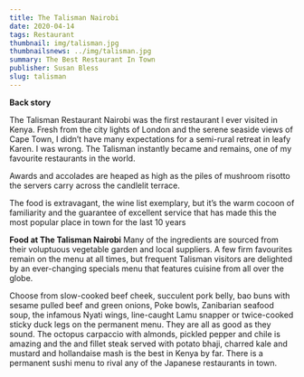 ```yaml
---
title: The Talisman Nairobi
date: 2020-04-14
tags: Restaurant
thumbnail: img/talisman.jpg
thumbnailsnews: ../img/talisman.jpg
summary: The Best Restaurant In Town
publisher: Susan Bless
slug: talisman
---
```


__Back story__

The Talisman Restaurant Nairobi was the first restaurant I ever visited in Kenya. Fresh from the city lights of London and the serene seaside views of Cape Town, I didn’t have many expectations for a semi-rural retreat in leafy Karen. I was wrong. The Talisman instantly became and remains, one of my favourite restaurants in the world.

Awards and accolades are heaped as high as the piles of mushroom risotto the servers carry across the candlelit terrace.

The food is extravagant, the wine list exemplary, but it’s the warm cocoon of familiarity and the guarantee of excellent service that has made this the most popular place in town for the last 10 years

__Food at The Talisman Nairobi__
Many of the ingredients are sourced from their voluptuous vegetable garden and local suppliers. A few firm favourites remain on the menu at all times, but frequent Talisman visitors are delighted by an ever-changing specials menu that features cuisine from all over the globe.

Choose from slow-cooked beef cheek, succulent pork belly, bao buns with sesame pulled beef and green onions, Poke bowls, Zanibarian seafood soup, the infamous Nyati wings, line-caught Lamu snapper or twice-cooked sticky duck legs on the permanent menu. They are all as good as they sound. The octopus carpaccio with almonds, pickled pepper and chile is amazing and the and fillet steak served with potato bhaji, charred kale and mustard and hollandaise mash is the best in Kenya by far. There is a permanent sushi menu to rival any of the Japanese restaurants in town.
